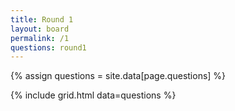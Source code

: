 ```yaml
---
title: Round 1
layout: board
permalink: /1
questions: round1
---
```


{% assign questions = site.data[page.questions] %}

{% include grid.html data=questions %}
